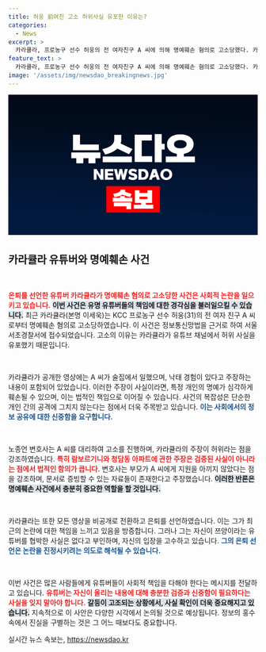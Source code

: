 ```yaml
---
title: 허웅 前여친 고소 허위사실 유포한 이유는?
categories:
  - News
excerpt: >
  카라큘라, 프로농구 선수 허웅의 전 여자친구 A 씨에 의해 명예훼손 혐의로 고소당했다. 카라큘라는 부적절한 주장으로 논란에 휘말린 후 은퇴를 선언하며 모든 영상을 비공개로 전환했다. 진실은 과연 무엇일까?
feature_text: >
  카라큘라, 프로농구 선수 허웅의 전 여자친구 A 씨에 의해 명예훼손 혐의로 고소당했다. 카라큘라는 부적절한 주장으로 논란에 휘말린 후 은퇴를 선언하며 모든 영상을 비공개로 전환했다. 진실은 과연 무엇일까?
image: '/assets/img/newsdao_breakingnews.jpg'
---
```


<p><img src="/assets/img/newsdao_breakingnews.jpg" alt="cryptoinkorea 속보" /></p>

<h2 data-ke-size="size26">카라큘라 유튜버와 명예훼손 사건</h2>

<p data-ke-size="size16">&nbsp;</p>

<p><b><span style="color: #ee2323;">은퇴를 선언한 유튜버 카라큘라가 명예훼손 혐의로 고소당한 사건은 사회적 논란을 일으키고 있습니다.</span></b> <b><span style="background-color: #21538527;">이번 사건은 유명 유튜버들의 책임에 대한 경각심을 불러일으킬 수 있습니다.</span></b> 최근 카라큘라(본명 이세욱)는 KCC 프로농구 선수 허웅(31)의 전 여자 친구 A 씨로부터 명예훼손 혐의로 고소당하였습니다. 이 사건은 정보통신망법을 근거로 하여 서울 서초경찰서에 접수되었습니다. 고소의 이유는 카라큘라가 유튜브 채널에서 허위 사실을 유포했기 때문입니다.</p>

<p data-ke-size="size16">&nbsp;</p>

<p>카라큘라가 공개한 영상에는 A 씨가 술집에서 일했으며, 낙태 경험이 있다고 주장하는 내용이 포함되어 있었습니다. 이러한 주장이 사실이라면, 특정 개인의 명예가 심각하게 훼손될 수 있으며, 이는 법적인 책임으로 이어질 수 있습니다. 사건의 복잡성은 단순한 개인 간의 공격에 그치지 않는다는 점에서 더욱 주목받고 있습니다. <b><span style="color: #1a5490;">이는 사회에서의 정보 공유에 대한 신중함을 요구합니다.</span></b></p>

<p data-ke-size="size16">&nbsp;</p>

<p>노종언 변호사는 A 씨를 대리하여 고소를 진행하며, 카라큘라의 주장이 허위라는 점을 강조하였습니다. <b><span style="color: #ee2323;">특히 람보르기니와 청담동 아파트에 관한 주장은 검증된 사실이 아니라는 점에서 법적인 함의가 큽니다.</span></b> 변호사는 부모가 A 씨에게 지원을 아끼지 않았다는 점을 강조하며, 문서로 증빙할 수 있는 자료들이 존재한다고 주장했습니다. <b><span style="background-color: #21538527;">이러한 반론은 명예훼손 사건에서 충분히 중요한 역할을 할 것입니다.</span></b></p>

<p data-ke-size="size16">&nbsp;</p>

<p>카라큘라는 또한 모든 영상을 비공개로 전환하고 은퇴를 선언하였습니다. 이는 그가 최근의 논란에 대한 책임을 느끼고 있음을 방증합니다. 그러나 그는 자신이 쯔양이라는 유튜버를 협박한 사실은 없다고 부인하며, 자신의 입장을 고수하고 있습니다. <b><span style="color: #1a5490;">그의 은퇴 선언은 논란을 진정시키려는 의도로 해석될 수 있습니다.</span></b></p>

<p data-ke-size="size16">&nbsp;</p>

<p>이번 사건은 많은 사람들에게 유튜버들이 사회적 책임을 다해야 한다는 메시지를 전달하고 있습니다. <b><span style="color: #ee2323;">유튜버는 자신이 올리는 내용에 대해 충분한 검증과 신중함이 필요하다는 사실을 잊지 말아야 합니다.</span></b> <b><span style="background-color: #21538527;">갈등이 고조되는 상황에서, 사실 확인이 더욱 중요해지고 있습니다.</span></b> 지속적으로 이 사안은 다양한 시각에서 논의될 것으로 예상됩니다. 정보의 홍수 속에서 진실을 구별하는 것은 그 어느 때보다도 중요합니다.</p>
실시간 뉴스 속보는, <a href="https://newsdao.kr" rel="dofollow">https://newsdao.kr</a>


